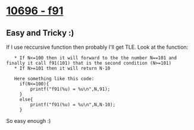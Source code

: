 # [10696 - f91](https://uva.onlinejudge.org/index.php?option=com_onlinejudge&Itemid=8&page=show_problem&problem=1637)

## Easy and Tricky :)
  If I use reccursive function then probably I'll get TLE.
  Look at the function:
   ```
      * If N<=100 then it will forward to the the number N==101 and finally it call f91(101) that is the second condition (N>=101)
      * If N>=101 then it will return N-10
      
      Here something like this code:
        if(N<=100){
            printf("f91(%u) = %u\n",N,91);
        }
        else{
            printf("f91(%u) = %u\n",N,N-10);
        }
   ```
   
 So easy enough :)
    
      
